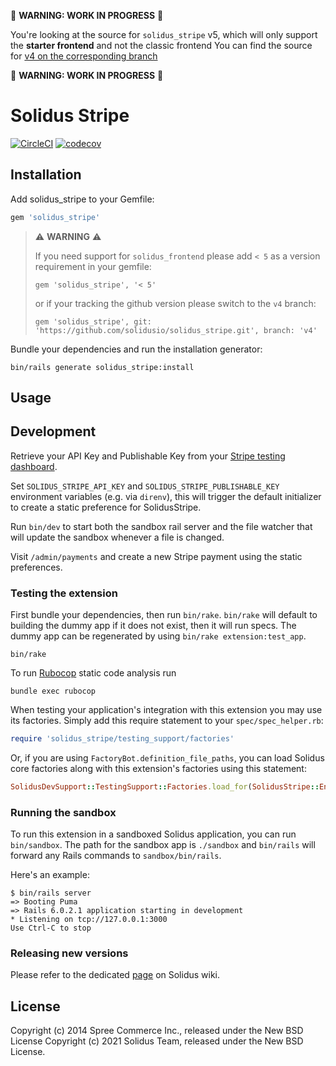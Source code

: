 🚧 **WARNING: WORK IN PROGRESS** 🚧

You're looking at the source for `solidus_stripe` v5, which will only support the **starter frontend** and not the classic frontend
You can find the source for [v4 on the corresponding branch](https://github.com/solidusio/solidus_stripe/tree/v4)

🚧 **WARNING: WORK IN PROGRESS** 🚧

# Solidus Stripe

[![CircleCI](https://circleci.com/gh/solidusio/solidus_stripe.svg?style=shield)](https://circleci.com/gh/solidusio/solidus_stripe)
[![codecov](https://codecov.io/gh/solidusio/solidus_stripe/branch/master/graph/badge.svg)](https://codecov.io/gh/solidusio/solidus_stripe)

<!-- Explain what your extension does. -->

## Installation

Add solidus_stripe to your Gemfile:

```ruby
gem 'solidus_stripe'
```

> ⚠️ **WARNING** ⚠️
>
> If you need support for `solidus_frontend` please add `< 5` as a version requirement in your gemfile:
>
> `gem 'solidus_stripe', '< 5'`
>
> or if your tracking the github version please switch to the `v4` branch:
>
> `gem 'solidus_stripe', git: 'https://github.com/solidusio/solidus_stripe.git', branch: 'v4'`
>

Bundle your dependencies and run the installation generator:

```shell
bin/rails generate solidus_stripe:install
```

## Usage

<!-- Explain how to use your extension once it's been installed. -->

## Development

Retrieve your API Key and Publishable Key from your [Stripe testing dashboard](https://stripe.com/docs/testing).

Set `SOLIDUS_STRIPE_API_KEY` and `SOLIDUS_STRIPE_PUBLISHABLE_KEY` environment variables (e.g. via `direnv`), this
will trigger the default initializer to create a static preference for SolidusStripe.

Run `bin/dev` to start both the sandbox rail server and the file watcher that will update the sandbox whenever
a file is changed.

Visit `/admin/payments` and create a new Stripe payment using the static preferences.

### Testing the extension

First bundle your dependencies, then run `bin/rake`. `bin/rake` will default to building the dummy
app if it does not exist, then it will run specs. The dummy app can be regenerated by using
`bin/rake extension:test_app`.

```shell
bin/rake
```

To run [Rubocop](https://github.com/bbatsov/rubocop) static code analysis run

```shell
bundle exec rubocop
```

When testing your application's integration with this extension you may use its factories.
Simply add this require statement to your `spec/spec_helper.rb`:

```ruby
require 'solidus_stripe/testing_support/factories'
```

Or, if you are using `FactoryBot.definition_file_paths`, you can load Solidus core
factories along with this extension's factories using this statement:

```ruby
SolidusDevSupport::TestingSupport::Factories.load_for(SolidusStripe::Engine)
```

### Running the sandbox

To run this extension in a sandboxed Solidus application, you can run `bin/sandbox`. The path for
the sandbox app is `./sandbox` and `bin/rails` will forward any Rails commands to
`sandbox/bin/rails`.

Here's an example:

```
$ bin/rails server
=> Booting Puma
=> Rails 6.0.2.1 application starting in development
* Listening on tcp://127.0.0.1:3000
Use Ctrl-C to stop
```

### Releasing new versions

Please refer to the dedicated [page](https://github.com/solidusio/solidus/wiki/How-to-release-extensions) on Solidus wiki.

## License

Copyright (c) 2014 Spree Commerce Inc., released under the New BSD License
Copyright (c) 2021 Solidus Team, released under the New BSD License.
